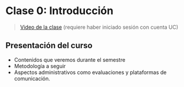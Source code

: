 # Clase 0: Introducción

> [Video de la clase](https://drive.google.com/file/d/1mzpui_m041htTm-Sk6U1eptyVBxsnzsS/view?usp=sharing) (requiere haber iniciado sesión con cuenta UC)

## Presentación del curso
- Contenidos que veremos durante el semestre
- Metodología a seguir
- Aspectos administrativos como evaluaciones y plataformas de comunicación.
